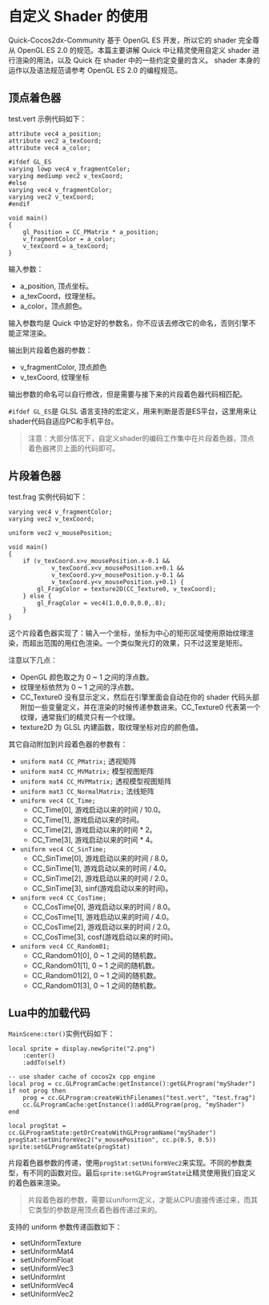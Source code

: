# 自定义 Shader 的使用

Quick-Cocos2dx-Community 基于 OpenGL ES 开发，所以它的 shader 完全尊从 OpenGL ES 2.0 的规范。本篇主要讲解  Quick 中让精灵使用自定义 shader 进行渲染的用法，以及 Quick 在 shader 中的一些约定变量的含义。 shader 本身的运作以及语法规范请参考 OpenGL ES 2.0 的编程规范。

## 顶点着色器

test.vert 示例代码如下：

```
attribute vec4 a_position;
attribute vec2 a_texCoord;
attribute vec4 a_color;

#ifdef GL_ES
varying lowp vec4 v_fragmentColor;
varying mediump vec2 v_texCoord;
#else
varying vec4 v_fragmentColor;
varying vec2 v_texCoord;
#endif

void main()
{
    gl_Position = CC_PMatrix * a_position;
    v_fragmentColor = a_color;
    v_texCoord = a_texCoord;
}
```

输入参数：

* a_position, 顶点坐标。
* a_texCoord，纹理坐标。
* a_color，顶点颜色。

输入参数均是 Quick 中协定好的参数名，你不应该去修改它的命名，否则引擎不能正常渲染。

输出到片段着色器的参数：

* v_fragmentColor, 顶点颜色
* v_texCoord, 纹理坐标

输出参数的命名可以自行修改，但是需要与接下来的片段着色器代码相匹配。

`#ifdef GL_ES`是 GLSL 语言支持的宏定义，用来判断是否是ES平台，这里用来让shader代码自适应PC和手机平台。

> 注意：大部分情况下，自定义shader的编码工作集中在片段着色器，顶点着色器拷贝上面的代码即可。

## 片段着色器

test.frag 实例代码如下：

```
varying vec4 v_fragmentColor;
varying vec2 v_texCoord;

uniform vec2 v_mousePosition;

void main()
{
	if (v_texCoord.x>v_mousePosition.x-0.1 &&
			v_texCoord.x<v_mousePosition.x+0.1 &&
			v_texCoord.y>v_mousePosition.y-0.1 &&
			v_texCoord.y<v_mousePosition.y+0.1) {
		gl_FragColor = texture2D(CC_Texture0, v_texCoord);
	} else {
		gl_FragColor = vec4(1.0,0.0,0.0,.8);
	}
}
```

这个片段着色器实现了：输入一个坐标，坐标为中心的矩形区域使用原始纹理渲染，而超出范围的用红色渲染。一个类似聚光灯的效果，只不过这里是矩形。

注意以下几点：

* OpenGL 颜色取之为 0 ~ 1 之间的浮点数。
* 纹理坐标依然为 0 ~ 1 之间的浮点数。
* CC_Texture0 没有显示定义，然后在引擎里面会自动在你的 shader 代码头部附加一些变量定义，并在渲染的时候传递参数进来。CC_Texture0 代表第一个纹理，通常我们的精灵只有一个纹理。
* texture2D 为 GLSL 内建函数，取纹理坐标对应的颜色值。

其它自动附加到片段着色器的参数有：

* `uniform mat4 CC_PMatrix;` 透视矩阵
* `uniform mat4 CC_MVMatrix;` 模型视图矩阵
* `uniform mat4 CC_MVPMatrix;` 透视模型视图矩阵
* `uniform mat3 CC_NormalMatrix;` 法线矩阵
* `uniform vec4 CC_Time;`
	* CC_Time[0], 游戏启动以来的时间 / 10.0。
	* CC_Time[1], 游戏启动以来的时间。
	* CC_Time[2], 游戏启动以来的时间 * 2。
	* CC_Time[3], 游戏启动以来的时间 * 4。
* `uniform vec4 CC_SinTime;`
	* CC_SinTime[0], 游戏启动以来的时间 / 8.0。
	* CC_SinTime[1], 游戏启动以来的时间 / 4.0。
	* CC_SinTime[2], 游戏启动以来的时间 / 2.0。
	* CC_SinTime[3], sinf(游戏启动以来的时间)。
* `uniform vec4 CC_CosTime;`
	* CC_CosTime[0], 游戏启动以来的时间 / 8.0。
	* CC_CosTime[1], 游戏启动以来的时间 / 4.0。
	* CC_CosTime[2], 游戏启动以来的时间 / 2.0。
	* CC_CosTime[3], cosf(游戏启动以来的时间)。
* `uniform vec4 CC_Random01;`
	* CC_Random01[0], 0 ~ 1 之间的随机数。
	* CC_Random01[1], 0 ~ 1 之间的随机数。
	* CC_Random01[2], 0 ~ 1 之间的随机数。
	* CC_Random01[3], 0 ~ 1 之间的随机数。

## Lua中的加载代码

`MainScene:ctor()`实例代码如下：

```
local sprite = display.newSprite("2.png")
	:center()
	:addTo(self)

-- use shader cache of cocos2x cpp engine
local prog = cc.GLProgramCache:getInstance():getGLProgram("myShader")
if not prog then
	prog = cc.GLProgram:createWithFilenames("test.vert", "test.frag")
	cc.GLProgramCache:getInstance():addGLProgram(prog, "myShader")
end

local progStat = cc.GLProgramState:getOrCreateWithGLProgramName("myShader")
progStat:setUniformVec2("v_mousePosition", cc.p(0.5, 0.5))
sprite:setGLProgramState(progStat)
```

片段着色器参数的传递，使用`progStat:setUniformVec2`来实现。不同的参数类型，有不同的函数对应。最后`sprite:setGLProgramState`让精灵使用我们自定义的着色器来渲染。

> 片段着色器的参数，需要以uniform定义，才能从CPU直接传递过来，而其它类型的参数是用顶点着色器传递过来的。

支持的 uniform 参数传递函数如下：

* setUniformTexture
* setUniformMat4
* setUniformFloat
* setUniformVec3
* setUniformInt
* setUniformVec4
* setUniformVec2